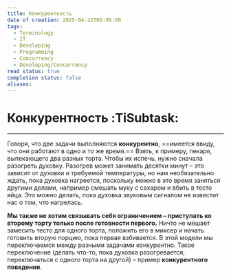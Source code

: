 ```yaml
---
title: Конкурентность
date of creation: 2025-04-22T05:05:00
tags:
  - Terminology
  - IT
  - Developing
  - Programming
  - Concurrency
  - Developing/Concurrency
read status: true
completion status: false
aliases:
---
```

# Конкурентность :TiSubtask:
---

Говоря, что две задачи выполняются **конкурентно**, ==имеется  ввиду, что они работают в одно и то же время.== Взять, к примеру, пекаря, выпекающего два разных торта. Чтобы их испечь, нужно сначала разогреть духовку. Разогрев может занимать десятки минут – это зависит от духовки и требуемой температуры, но нам необязательно ждать, пока духовка нагреется, поскольку можно в это время заняться другими делами, например смешать муку с сахаром и вбить в тесто яйца. Это можно делать, пока духовка звуковым сигналом не известит нас о том, что нагрелась.

**Мы также не хотим связывать себя ограничением – приступать ко второму торту только после готовности первого.** Ничто не мешает замесить тесто для одного торта, положить его в миксер и начать готовить вторую порцию, пока первая взбивается. В этой модели мы переключаемся между разными задачами конкурентно. Такое переключение (делать что-то, пока духовка разогревается, переключаться с одного торта на другой) – пример **конкурентного поведения**.
